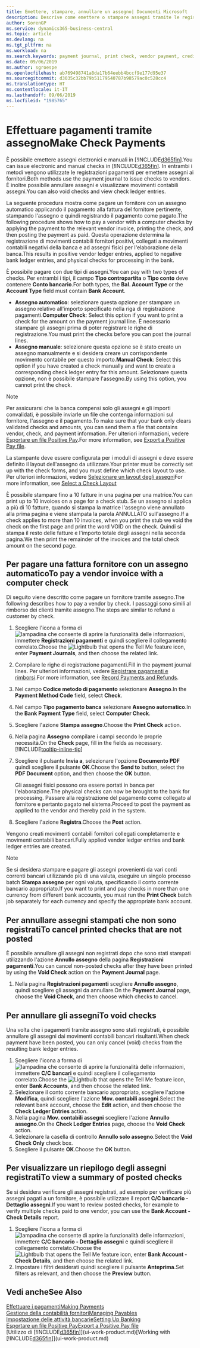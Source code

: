 ```yaml
---
title: Emettere, stampare, annullare un assegno| Documenti Microsoft
description: Descrive come emettere o stampare assegni tramite le registrazioni dei pagamenti e annullare movimenti contabili degli assegni in Business Central.
author: SorenGP
ms.service: dynamics365-business-central
ms.topic: article
ms.devlang: na
ms.tgt_pltfrm: na
ms.workload: na
ms.search.keywords: payment journal, print check, vendor payment, creditor, debt, balance due, AP
ms.date: 09/06/2019
ms.author: sgroespe
ms.openlocfilehash: ab769498741a8da17b64eebb4bccf9e177d95e37
ms.sourcegitcommit: d3035c32bb79b51179540787b98579ac0c528cc4
ms.translationtype: HT
ms.contentlocale: it-IT
ms.lasthandoff: 09/06/2019
ms.locfileid: "1985765"
---
```

# <a name="make-check-payments"></a><span data-ttu-id="34e3a-103">Effettuare pagamenti tramite assegno</span><span class="sxs-lookup"><span data-stu-id="34e3a-103">Make Check Payments</span></span>
<span data-ttu-id="34e3a-104">È possibile emettere assegni elettronici e manuali in [!INCLUDE[d365fin](includes/d365fin_md.md)].</span><span class="sxs-lookup"><span data-stu-id="34e3a-104">You can issue electronic and manual checks in [!INCLUDE[d365fin](includes/d365fin_md.md)].</span></span> <span data-ttu-id="34e3a-105">In entrambi i metodi vengono utilizzate le registrazioni pagamenti per emettere assegni ai fornitori.</span><span class="sxs-lookup"><span data-stu-id="34e3a-105">Both methods use the payment journal to issue checks to vendors.</span></span> <span data-ttu-id="34e3a-106">È inoltre possibile annullare assegni e visualizzare movimenti contabili assegni.</span><span class="sxs-lookup"><span data-stu-id="34e3a-106">You can also void checks and view check ledger entries.</span></span>

<span data-ttu-id="34e3a-107">La seguente procedura mostra come pagare un fornitore con un assegno automatico applicando il pagamento alla fattura del fornitore pertinente, stampando l'assegno e quindi registrando il pagamento come pagato.</span><span class="sxs-lookup"><span data-stu-id="34e3a-107">The following procedure shows how to pay a vendor with a computer checks by applying the payment to the relevant vendor invoice, printing the check, and then posting the payment as paid.</span></span> <span data-ttu-id="34e3a-108">Questa operazione determina la registrazione di movimenti contabili fornitori positivi, collegati a movimenti contabili negativi della banca e ad assegni fisici per l'elaborazione della banca.</span><span class="sxs-lookup"><span data-stu-id="34e3a-108">This results in positive vendor ledger entries, applied to negative bank ledger entries, and physical checks for processing in the bank.</span></span>

<span data-ttu-id="34e3a-109">È possibile pagare con due tipi di assegni.</span><span class="sxs-lookup"><span data-stu-id="34e3a-109">You can pay with two types of checks.</span></span> <span data-ttu-id="34e3a-110">Per entrambi i tipi, il campo **Tipo contropartita** o **Tipo conto** deve contenere **Conto bancario**.</span><span class="sxs-lookup"><span data-stu-id="34e3a-110">For both types, the **Bal. Account Type** or the **Account Type** field must contain **Bank Account**.</span></span>

- <span data-ttu-id="34e3a-111">**Assegno automatico**: selezionare questa opzione per stampare un assegno relativo all'importo specificato nella riga di registrazione pagamenti.</span><span class="sxs-lookup"><span data-stu-id="34e3a-111">**Computer Check**: Select this option if you want to print a check for the amount on the payment journal line.</span></span> <span data-ttu-id="34e3a-112">È necessario stampare gli assegni prima di poter registrare le righe di registrazione.</span><span class="sxs-lookup"><span data-stu-id="34e3a-112">You must print the checks before you can post the journal lines.</span></span>
- <span data-ttu-id="34e3a-113">**Assegno manuale**: selezionare questa opzione se è stato creato un assegno manualmente e si desidera creare un corrispondente movimento contabile per questo importo.</span><span class="sxs-lookup"><span data-stu-id="34e3a-113">**Manual Check**: Select this option if you have created a check manually and want to create a corresponding check ledger entry for this amount.</span></span> <span data-ttu-id="34e3a-114">Selezionare questa opzione, non è possibile stampare l'assegno.</span><span class="sxs-lookup"><span data-stu-id="34e3a-114">By using this option, you cannot print the check.</span></span>

> [!NOTE]  
> <span data-ttu-id="34e3a-115">Per assicurarsi che la banca compensi solo gli assegni e gli importi convalidati, è possibile inviarle un file che contenga informazioni sul fornitore, l'assegno e il pagamento.</span><span class="sxs-lookup"><span data-stu-id="34e3a-115">To make sure that your bank only clears validated checks and amounts, you can send them a file that contains vendor, check, and payment information.</span></span> <span data-ttu-id="34e3a-116">Per ulteriori informazioni, vedere [Esportare un file Positive Pay](finance-how-positive-pay.md).</span><span class="sxs-lookup"><span data-stu-id="34e3a-116">For more information, see [Export a Positive Pay file](finance-how-positive-pay.md).</span></span>

<span data-ttu-id="34e3a-117">La stampante deve essere configurata per i moduli di assegni e deve essere definito il layout dell'assegno da utilizzare.</span><span class="sxs-lookup"><span data-stu-id="34e3a-117">Your printer must be correctly set up with the check forms, and you must define which check layout to use.</span></span> <span data-ttu-id="34e3a-118">Per ulteriori informazioni, vedere [Selezionare un layout degli assegni](finance-how-define-check-layouts.md)</span><span class="sxs-lookup"><span data-stu-id="34e3a-118">For more information, see [Select a Check Layout](finance-how-define-check-layouts.md)</span></span>

<span data-ttu-id="34e3a-119">È possibile stampare fino a 10 fatture in una pagina per una matrice.</span><span class="sxs-lookup"><span data-stu-id="34e3a-119">You can print up to 10 invoices on a page for a check stub.</span></span> <span data-ttu-id="34e3a-120">Se un assegno si applica a più di 10 fatture, quando si stampa la matrice l'assegno viene annullato alla prima pagina e viene stampata la parola ANNULLATO sull'assegno.</span><span class="sxs-lookup"><span data-stu-id="34e3a-120">If a check applies to more than 10 invoices, when you print the stub we void the check on the first page and print the word VOID on the check.</span></span> <span data-ttu-id="34e3a-121">Quindi si stampa il resto delle fatture e l'importo totale degli assegni nella seconda pagina.</span><span class="sxs-lookup"><span data-stu-id="34e3a-121">We then print the remainder of the invoices and the total check amount on the second page.</span></span>

## <a name="to-pay-a-vendor-invoice-with-a-computer-check"></a><span data-ttu-id="34e3a-122">Per pagare una fattura fornitore con un assegno automatico</span><span class="sxs-lookup"><span data-stu-id="34e3a-122">To pay a vendor invoice with a computer check</span></span>
<span data-ttu-id="34e3a-123">Di seguito viene descritto come pagare un fornitore tramite assegno.</span><span class="sxs-lookup"><span data-stu-id="34e3a-123">The following describes how to pay a vendor by check.</span></span> <span data-ttu-id="34e3a-124">I passaggi sono simili al rimborso dei clienti tramite assegno.</span><span class="sxs-lookup"><span data-stu-id="34e3a-124">The steps are similar to refund a customer by check.</span></span>

1. <span data-ttu-id="34e3a-125">Scegliere l'icona a forma di ![lampadina che consente di aprire la funzionalità delle informazioni](media/ui-search/search_small.png "Informazioni sull'operazione che si desidera eseguire"), immettere **Registrazioni pagamenti** e quindi scegliere il collegamento correlato.</span><span class="sxs-lookup"><span data-stu-id="34e3a-125">Choose the ![Lightbulb that opens the Tell Me feature](media/ui-search/search_small.png "Tell me what you want to do") icon, enter **Payment Journals**, and then choose the related link.</span></span>
2. <span data-ttu-id="34e3a-126">Compilare le righe di registrazione pagamenti.</span><span class="sxs-lookup"><span data-stu-id="34e3a-126">Fill in the payment journal lines.</span></span> <span data-ttu-id="34e3a-127">Per ulteriori informazioni, vedere [Registrare pagamenti e rimborsi](payables-how-post-payments-refunds.md).</span><span class="sxs-lookup"><span data-stu-id="34e3a-127">For more information, see [Record Payments and Refunds](payables-how-post-payments-refunds.md).</span></span>
3. <span data-ttu-id="34e3a-128">Nel campo **Codice metodo di pagamento** selezionare **Assegno**.</span><span class="sxs-lookup"><span data-stu-id="34e3a-128">In the **Payment Method Code** field, select **Check**.</span></span>
4. <span data-ttu-id="34e3a-129">Nel campo **Tipo pagamento banca** selezionare **Assegno automatico**.</span><span class="sxs-lookup"><span data-stu-id="34e3a-129">In the **Bank Payment Type** field, select **Computer Check**.</span></span>
5. <span data-ttu-id="34e3a-130">Scegliere l'azione **Stampa assegno**.</span><span class="sxs-lookup"><span data-stu-id="34e3a-130">Choose the **Print Check** action.</span></span>
6. <span data-ttu-id="34e3a-131">Nella pagina **Assegno** compilare i campi secondo le proprie necessità.</span><span class="sxs-lookup"><span data-stu-id="34e3a-131">On the **Check** page, fill in the fields as necessary.</span></span> [!INCLUDE[tooltip-inline-tip](includes/tooltip-inline-tip_md.md)]
7. <span data-ttu-id="34e3a-132">Scegliere il pulsante **Invia a**, selezionare l'opzione **Documento PDF** quindi scegliere il pulsante **OK**.</span><span class="sxs-lookup"><span data-stu-id="34e3a-132">Choose the **Send to** button, select the **PDF Document** option, and then choose the **OK** button.</span></span>

    <span data-ttu-id="34e3a-133">Gli assegni fisici possono ora essere portati in banca per l'elaborazione.</span><span class="sxs-lookup"><span data-stu-id="34e3a-133">The physical checks can now be brought to the bank for processing.</span></span> <span data-ttu-id="34e3a-134">Passare alla registrazione del pagamento come collegato al fornitore e pertanto pagato nel sistema.</span><span class="sxs-lookup"><span data-stu-id="34e3a-134">Proceed to post the payment as applied to the vendor and thereby paid in the system.</span></span>
8. <span data-ttu-id="34e3a-135">Scegliere l'azione **Registra**.</span><span class="sxs-lookup"><span data-stu-id="34e3a-135">Choose the **Post** action.</span></span>

<span data-ttu-id="34e3a-136">Vengono creati movimenti contabili fornitori collegati completamente e movimenti contabili bancari.</span><span class="sxs-lookup"><span data-stu-id="34e3a-136">Fully applied vendor ledger entries and bank ledger entries are created.</span></span>

> [!NOTE]  
> <span data-ttu-id="34e3a-137">Se si desidera stampare e pagare gli assegni provenienti da vari conti correnti bancari utilizzando più di una valuta, eseguire un singolo processo batch **Stampa assegno** per ogni valuta, specificando il conto corrente bancario appropriato.</span><span class="sxs-lookup"><span data-stu-id="34e3a-137">If you want to print and pay checks in more than one currency from different bank accounts, you must run the **Print Check** batch job separately for each currency and specify the appropriate bank account.</span></span>

## <a name="to-cancel-printed-checks-that-are-not-posted"></a><span data-ttu-id="34e3a-138">Per annullare assegni stampati che non sono registrati</span><span class="sxs-lookup"><span data-stu-id="34e3a-138">To cancel printed checks that are not posted</span></span>
<span data-ttu-id="34e3a-139">È possibile annullare gli assegni non registrati dopo che sono stati stampati utilizzando l'azione **Annullo assegno** della pagina **Registrazioni pagamenti**.</span><span class="sxs-lookup"><span data-stu-id="34e3a-139">You can cancel non-posted checks after they have been printed by using the **Void Check** action on the **Payment Journal** page.</span></span>

1. <span data-ttu-id="34e3a-140">Nella pagina **Registrazioni pagamenti** scegliere **Annullo assegno**, quindi scegliere gli assegni da annullare.</span><span class="sxs-lookup"><span data-stu-id="34e3a-140">On the **Payment Journal** page, choose the **Void Check**, and then choose which checks to cancel.</span></span>

## <a name="to-void-checks"></a><span data-ttu-id="34e3a-141">Per annullare gli assegni</span><span class="sxs-lookup"><span data-stu-id="34e3a-141">To void checks</span></span>
<span data-ttu-id="34e3a-142">Una volta che i pagamenti tramite assegno sono stati registrati, è possibile annullare gli assegni dai movimenti contabili bancari risultanti.</span><span class="sxs-lookup"><span data-stu-id="34e3a-142">When check payment have been posted, you can only cancel (void) checks from the resulting bank ledger entries.</span></span>

1. <span data-ttu-id="34e3a-143">Scegliere l'icona a forma di ![lampadina che consente di aprire la funzionalità delle informazioni](media/ui-search/search_small.png "Informazioni sull'operazione che si desidera eseguire"), immettere **C/C bancari** e quindi scegliere il collegamento correlato.</span><span class="sxs-lookup"><span data-stu-id="34e3a-143">Choose the ![Lightbulb that opens the Tell Me feature](media/ui-search/search_small.png "Tell me what you want to do") icon, enter **Bank Accounts**, and then choose the related link.</span></span>
2. <span data-ttu-id="34e3a-144">Selezionare il conto corrente bancario appropriato, scegliere l'azione **Modifica**, quindi scegliere l'azione **Mov. contabili assegni**.</span><span class="sxs-lookup"><span data-stu-id="34e3a-144">Select the relevant bank account, choose the **Edit** action, and then choose the **Check Ledger Entries** action.</span></span>
3. <span data-ttu-id="34e3a-145">Nella pagina **Mov. contabili assegni** scegliere l'azione **Annullo assegno**.</span><span class="sxs-lookup"><span data-stu-id="34e3a-145">On the **Check Ledger Entries** page, choose the **Void Check** action.</span></span>
4. <span data-ttu-id="34e3a-146">Selezionare la casella di controllo **Annullo solo assegno**.</span><span class="sxs-lookup"><span data-stu-id="34e3a-146">Select the **Void Check Only** check box.</span></span>
5. <span data-ttu-id="34e3a-147">Scegliere il pulsante **OK**.</span><span class="sxs-lookup"><span data-stu-id="34e3a-147">Choose the **OK** button.</span></span>

## <a name="to-view-a-summary-of-posted-checks"></a><span data-ttu-id="34e3a-148">Per visualizzare un riepilogo degli assegni registrati</span><span class="sxs-lookup"><span data-stu-id="34e3a-148">To view a summary of posted checks</span></span>
<span data-ttu-id="34e3a-149">Se si desidera verificare gli assegni registrati, ad esempio per verificare più assegni pagati a un fornitore, è possibile utilizzare il report **C/C bancario - Dettaglio assegni**.</span><span class="sxs-lookup"><span data-stu-id="34e3a-149">If you want to review posted checks, for example to verify multiple checks paid to one vendor, you can use the **Bank Account - Check Details** report.</span></span>
1. <span data-ttu-id="34e3a-150">Scegliere l'icona a forma di ![lampadina che consente di aprire la funzionalità delle informazioni](media/ui-search/search_small.png "Informazioni sull'operazione che si desidera eseguire"), immettere **C/C bancario - Dettaglio assegni** e quindi scegliere il collegamento correlato.</span><span class="sxs-lookup"><span data-stu-id="34e3a-150">Choose the ![Lightbulb that opens the Tell Me feature](media/ui-search/search_small.png "Tell me what you want to do") icon, enter **Bank Account - Check Details**, and then choose the related link.</span></span>
2. <span data-ttu-id="34e3a-151">Impostare i filtri desiderati quindi scegliere il pulsante **Anteprima**.</span><span class="sxs-lookup"><span data-stu-id="34e3a-151">Set filters as relevant, and then choose the **Preview** button.</span></span>

## <a name="see-also"></a><span data-ttu-id="34e3a-152">Vedi anche</span><span class="sxs-lookup"><span data-stu-id="34e3a-152">See Also</span></span>
[<span data-ttu-id="34e3a-153">Effettuare i pagamenti</span><span class="sxs-lookup"><span data-stu-id="34e3a-153">Making Payments</span></span>](payables-make-payments.md)  
[<span data-ttu-id="34e3a-154">Gestione della contabilità fornitori</span><span class="sxs-lookup"><span data-stu-id="34e3a-154">Managing Payables</span></span>](payables-manage-payables.md)  
[<span data-ttu-id="34e3a-155">Impostazione delle attività bancarie</span><span class="sxs-lookup"><span data-stu-id="34e3a-155">Setting Up Banking</span></span>](bank-setup-banking.md)  
[<span data-ttu-id="34e3a-156">Esportare un file Positive Pay</span><span class="sxs-lookup"><span data-stu-id="34e3a-156">Export a Positive Pay file</span></span>](finance-how-positive-pay.md)  
<span data-ttu-id="34e3a-157">[Utilizzo di [!INCLUDE[d365fin](includes/d365fin_md.md)]](ui-work-product.md)</span><span class="sxs-lookup"><span data-stu-id="34e3a-157">[Working with [!INCLUDE[d365fin](includes/d365fin_md.md)]](ui-work-product.md)</span></span>  
